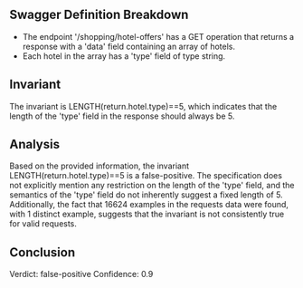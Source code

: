 ## Swagger Definition Breakdown
- The endpoint '/shopping/hotel-offers' has a GET operation that returns a response with a 'data' field containing an array of hotels.
- Each hotel in the array has a 'type' field of type string.

## Invariant
The invariant is LENGTH(return.hotel.type)==5, which indicates that the length of the 'type' field in the response should always be 5.

## Analysis
Based on the provided information, the invariant LENGTH(return.hotel.type)==5 is a false-positive. The specification does not explicitly mention any restriction on the length of the 'type' field, and the semantics of the 'type' field do not inherently suggest a fixed length of 5. Additionally, the fact that 16624 examples in the requests data were found, with 1 distinct example, suggests that the invariant is not consistently true for valid requests.

## Conclusion
Verdict: false-positive
Confidence: 0.9
